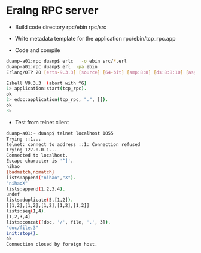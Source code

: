 # Eralng RPC server

- Build code directory rpc/ebin rpc/src

- Write metadata template for the application rpc/ebin/tcp_rpc.app

- Code and compile

```bash
duanp-a01:rpc duanp$ erlc   -o ebin src/*.erl
duanp-a01:rpc duanp$ erl  -pa ebin
Erlang/OTP 20 [erts-9.3.3] [source] [64-bit] [smp:8:8] [ds:8:8:10] [async-threads:10] [hipe] [kernel-poll:false] [dtrace]

Eshell V9.3.3  (abort with ^G)
1> application:start(tcp_rpc).
ok
2> edoc:application(tcp_rpc, ".", []).
ok
3>
```

- Test from telnet client

```bash
duanp-a01:~ duanp$ telnet localhost 1055
Trying ::1...
telnet: connect to address ::1: Connection refused
Trying 127.0.0.1...
Connected to localhost.
Escape character is '^]'.
nihao
{badmatch,nomatch}
lists:append("nihao","X").
"nihaoX"
lists:append(1,2,3,4).
undef
lists:duplicate(5,[1,2]).
[[1,2],[1,2],[1,2],[1,2],[1,2]]
lists:seq(1,4).
[1,2,3,4]
lists:concat([doc, '/', file, '.', 3]).
"doc/file.3"
init:stop().
ok
Connection closed by foreign host.
```